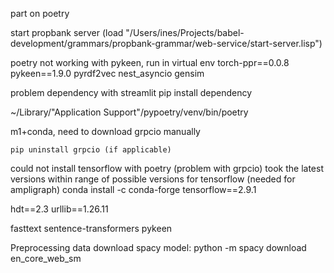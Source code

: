 part on poetry

start propbank server
(load "/Users/ines/Projects/babel-development/grammars/propbank-grammar/web-service/start-server.lisp")

poetry not working with pykeen, run in virtual env
torch-ppr==0.0.8
pykeen==1.9.0
pyrdf2vec
nest_asyncio
gensim

problem dependency with streamlit
pip install dependency

~/Library/"Application Support"/pypoetry/venv/bin/poetry

m1+conda, need to download grpcio manually
```
pip uninstall grpcio (if applicable)

```

could not install tensorflow with poetry (problem with grpcio)
took the latest versions within range of possible versions for tensorflow (needed for ampligraph)
conda install -c conda-forge tensorflow==2.9.1

hdt==2.3
urllib==1.26.11

fasttext
sentence-transformers
pykeen


Preprocessing data
download spacy model: python -m spacy download en_core_web_sm